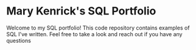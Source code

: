# Mary Kenrick's SQL Portfolio

Welcome to my SQL portfolio! This code repository contains examples of SQL I've written. Feel free to take a look and reach out if you have any questions
